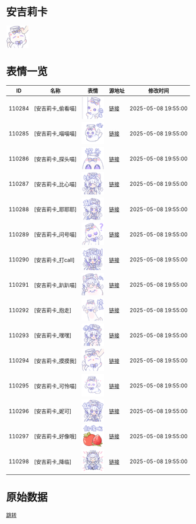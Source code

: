 # 安吉莉卡

<img src="./cover.png" height="60" alt="cover" />

# 表情一览

|ID|名称|表情|源地址|修改时间|
|----|----|----|----|----|
|110284|[安吉莉卡_偷看喵]|<img src="./pic/110284_%5B安吉莉卡_偷看喵%5D.png" height="60" alt="偷看喵"/>|[链接](https://i0.hdslb.com/bfs/garb/357988f7d7f4f01854fafc1efba9039338e071d3.png)|2025-05-08 19:55:00|
|110285|[安吉莉卡_喵喵喵]|<img src="./pic/110285_%5B安吉莉卡_喵喵喵%5D.png" height="60" alt="喵喵喵"/>|[链接](https://i0.hdslb.com/bfs/garb/786b0bef27a0baeabfb7075b881f3a73e9e6f156.png)|2025-05-08 19:55:00|
|110286|[安吉莉卡_探头喵]|<img src="./pic/110286_%5B安吉莉卡_探头喵%5D.png" height="60" alt="探头喵"/>|[链接](https://i0.hdslb.com/bfs/garb/329e7c3384c787ad313be6d2ba45d03dab6f22fb.png)|2025-05-08 19:55:00|
|110287|[安吉莉卡_比心喵]|<img src="./pic/110287_%5B安吉莉卡_比心喵%5D.png" height="60" alt="比心喵"/>|[链接](https://i0.hdslb.com/bfs/garb/4a480de9d2c6823a7da2efebf25dbdcb896902de.png)|2025-05-08 19:55:00|
|110288|[安吉莉卡_耶耶耶]|<img src="./pic/110288_%5B安吉莉卡_耶耶耶%5D.png" height="60" alt="耶耶耶"/>|[链接](https://i0.hdslb.com/bfs/garb/f3a8febb6d6dd5d182bea6ed25bdb9a0b0628caa.png)|2025-05-08 19:55:00|
|110289|[安吉莉卡_问号喵]|<img src="./pic/110289_%5B安吉莉卡_问号喵%5D.png" height="60" alt="问号喵"/>|[链接](https://i0.hdslb.com/bfs/garb/d98b9aca134d9e783ddfd79c8dd4e853bb3bce78.png)|2025-05-08 19:55:00|
|110290|[安吉莉卡_打call]|<img src="./pic/110290_%5B安吉莉卡_打call%5D.png" height="60" alt="打call"/>|[链接](https://i0.hdslb.com/bfs/garb/aa83ac98e4c7da865a2e755a9da3f8ca8cbdeea8.png)|2025-05-08 19:55:00|
|110291|[安吉莉卡_趴趴喵]|<img src="./pic/110291_%5B安吉莉卡_趴趴喵%5D.png" height="60" alt="趴趴喵"/>|[链接](https://i0.hdslb.com/bfs/garb/22388a2721cc069baf0cd29acf4eb2848f3fb839.png)|2025-05-08 19:55:00|
|110292|[安吉莉卡_抱走]|<img src="./pic/110292_%5B安吉莉卡_抱走%5D.png" height="60" alt="抱走"/>|[链接](https://i0.hdslb.com/bfs/garb/47d503337ab5c20487b1d59428ed9aeafa0a427d.png)|2025-05-08 19:55:00|
|110293|[安吉莉卡_嘿嘿]|<img src="./pic/110293_%5B安吉莉卡_嘿嘿%5D.png" height="60" alt="嘿嘿"/>|[链接](https://i0.hdslb.com/bfs/garb/3048b3cc633916f5ce185ad25a9b5746a1614f2d.png)|2025-05-08 19:55:00|
|110294|[安吉莉卡_摸摸我]|<img src="./pic/110294_%5B安吉莉卡_摸摸我%5D.png" height="60" alt="摸摸我"/>|[链接](https://i0.hdslb.com/bfs/garb/5dfde6b8806f591e98a7e94176bd0ed4db3dcc41.png)|2025-05-08 19:55:00|
|110295|[安吉莉卡_可怜喵]|<img src="./pic/110295_%5B安吉莉卡_可怜喵%5D.png" height="60" alt="可怜喵"/>|[链接](https://i0.hdslb.com/bfs/garb/0063f2833805752650f65bca41054eae80067ec7.png)|2025-05-08 19:55:00|
|110296|[安吉莉卡_妮可]|<img src="./pic/110296_%5B安吉莉卡_妮可%5D.png" height="60" alt="妮可"/>|[链接](https://i0.hdslb.com/bfs/garb/8de073ad865a20327a1bb8df24485a9870a435cf.png)|2025-05-08 19:55:00|
|110297|[安吉莉卡_好像哦]|<img src="./pic/110297_%5B安吉莉卡_好像哦%5D.png" height="60" alt="好像哦"/>|[链接](https://i0.hdslb.com/bfs/garb/9934fbd25f751c78f15505cca9a90d3bca8c54ce.png)|2025-05-08 19:55:00|
|110298|[安吉莉卡_降临]|<img src="./pic/110298_%5B安吉莉卡_降临%5D.png" height="60" alt="降临"/>|[链接](https://i0.hdslb.com/bfs/garb/4422df89e230ad8bbbef57bc987acb06aeac37a8.png)|2025-05-08 19:55:00|

# 原始数据

[跳转](./raw.json)

